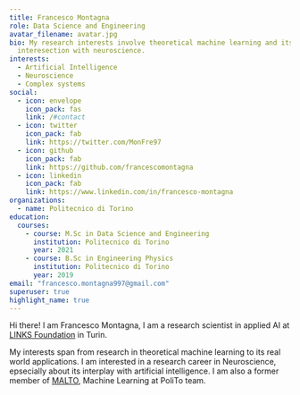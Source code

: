 ```yaml
---
title: Francesco Montagna
role: Data Science and Engineering
avatar_filename: avatar.jpg
bio: My research interests involve theoretical machine learning and its
  interesection with neuroscience.
interests:
  - Artificial Intelligence
  - Neuroscience
  - Complex systems
social:
  - icon: envelope
    icon_pack: fas
    link: /#contact
  - icon: twitter
    icon_pack: fab
    link: https://twitter.com/MonFre97
  - icon: github
    icon_pack: fab
    link: https://github.com/francescomontagna
  - icon: linkedin
    icon_pack: fab
    link: https://www.linkedin.com/in/francesco-montagna
organizations:
  - name: Politecnico di Torino
education:
  courses:
    - course: M.Sc in Data Science and Engineering
      institution: Politecnico di Torino
      year: 2021
    - course: B.Sc in Engineering Physics
      institution: Politecnico di Torino
      year: 2019
email: "francesco.montagna997@gmail.com"
superuser: true
highlight_name: true
---
```


Hi there! I am Francesco Montagna, I am a research scientist in applied AI at [LINKS Foundation](https://linksfoundation.com/en/) in Turin.

My interests span from research in theoretical machine learning to its real world applications. I am interested in a research career in Neuroscience, epsecially about its interplay with artificial intelligence. I am also a former member of [MALTO](https://malto.netlify.app/), Machine Learning at PoliTo team.

